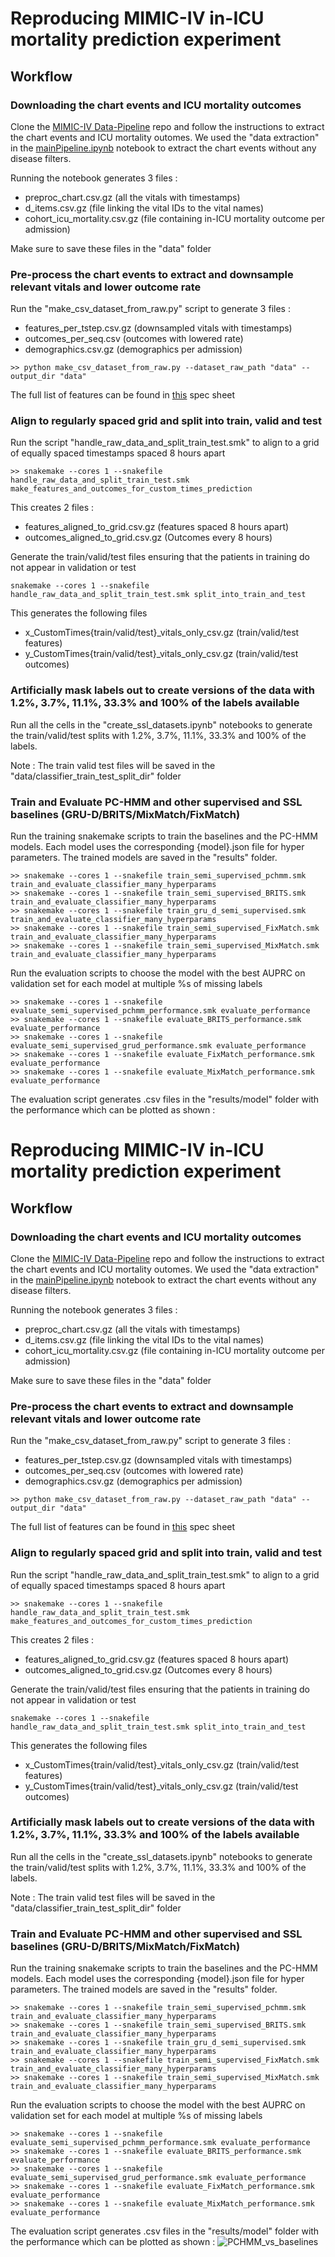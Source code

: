 # Reproducing MIMIC-IV in-ICU mortality prediction experiment


## Workflow

### Downloading the chart events and ICU mortality outcomes
Clone the [MIMIC-IV Data-Pipeline](https://github.com/healthylaife/mimic-iv-data-pipeline) repo and follow the instructions to extract the chart events and ICU mortality outomes. We used the "data extraction" in the [mainPipeline.ipynb](https://github.com/healthylaife/MIMIC-IV-Data-Pipeline/blob/main/mainPipeline.ipynb) notebook to extract the chart events without any disease filters.

Running the notebook generates 3 files : 

 - preproc_chart.csv.gz (all the vitals with timestamps)
 - d_items.csv.gz (file linking the vital IDs to the vital names)
 - cohort_icu_mortality.csv.gz (file containing in-ICU mortality outcome per admission)

Make sure to save these files in the "data" folder

### Pre-process the chart events to extract and downsample relevant vitals and lower outcome rate
Run the "make_csv_dataset_from_raw.py" script to generate 3 files :

 - features_per_tstep.csv.gz (downsampled vitals with timestamps)
 - outcomes_per_seq.csv (outcomes with lowered rate)
 - demographics.csv.gz (demographics per admission)

`>> python make_csv_dataset_from_raw.py --dataset_raw_path "data" --output_dir "data"`

The full list of features can be found in [this](https://docs.google.com/spreadsheets/d/1Q3GfoC47P7nHhT8pDs73lJ5tGCQw6zhK49eTqn-gtyE/edit?usp=sharing) spec sheet
 

### Align to regularly spaced grid and split into train, valid and test
Run the script "handle_raw_data_and_split_train_test.smk" to align to a grid of equally spaced timestamps spaced 8 hours apart

    >> snakemake --cores 1 --snakefile handle_raw_data_and_split_train_test.smk make_features_and_outcomes_for_custom_times_prediction

This creates 2 files : 

 - features_aligned_to_grid.csv.gz (features spaced 8 hours apart)
 - outcomes_aligned_to_grid.csv.gz (Outcomes every 8 hours)

Generate the train/valid/test files ensuring that the patients in training do not appear in validation or test

    snakemake --cores 1 --snakefile handle_raw_data_and_split_train_test.smk split_into_train_and_test

This generates the following files
 - x_CustomTimes{train/valid/test}_vitals_only_csv.gz (train/valid/test features)
 - y_CustomTimes{train/valid/test}_vitals_only_csv.gz (train/valid/test outcomes)


### Artificially mask labels out to create versions of the data with 1.2%, 3.7%, 11.1%, 33.3% and 100% of the labels available
Run all the cells in the "create_ssl_datasets.ipynb" notebooks to generate the train/valid/test splits with 1.2%, 3.7%, 11.1%, 33.3% and 100% of the labels.

Note : The train valid test files will be saved in the "data/classifier_train_test_split_dir" folder

### Train and Evaluate PC-HMM and other supervised and SSL baselines (GRU-D/BRITS/MixMatch/FixMatch)
Run the training snakemake scripts to train the baselines and the PC-HMM models. Each model uses the corresponding {model}.json file for hyper parameters. The trained models are saved in the "results" folder.

    >> snakemake --cores 1 --snakefile train_semi_supervised_pchmm.smk train_and_evaluate_classifier_many_hyperparams
    >> snakemake --cores 1 --snakefile train_semi_supervised_BRITS.smk train_and_evaluate_classifier_many_hyperparams
    >> snakemake --cores 1 --snakefile train_gru_d_semi_supervised.smk train_and_evaluate_classifier_many_hyperparams
    >> snakemake --cores 1 --snakefile train_semi_supervised_FixMatch.smk train_and_evaluate_classifier_many_hyperparams
    >> snakemake --cores 1 --snakefile train_semi_supervised_MixMatch.smk train_and_evaluate_classifier_many_hyperparams

Run the evaluation scripts to choose the model with the best AUPRC on validation set for each model at multiple %s of missing labels

    >> snakemake --cores 1 --snakefile evaluate_semi_supervised_pchmm_performance.smk evaluate_performance
    >> snakemake --cores 1 --snakefile evaluate_BRITS_performance.smk evaluate_performance
    >> snakemake --cores 1 --snakefile evaluate_semi_supervised_grud_performance.smk evaluate_performance
    >> snakemake --cores 1 --snakefile evaluate_FixMatch_performance.smk evaluate_performance
    >> snakemake --cores 1 --snakefile evaluate_MixMatch_performance.smk evaluate_performance

 The evaluation script generates .csv files in the "results/model" folder with the performance which can be plotted as shown : 
 # Reproducing MIMIC-IV in-ICU mortality prediction experiment


## Workflow

### Downloading the chart events and ICU mortality outcomes
Clone the [MIMIC-IV Data-Pipeline](https://github.com/healthylaife/mimic-iv-data-pipeline) repo and follow the instructions to extract the chart events and ICU mortality outomes. We used the "data extraction" in the [mainPipeline.ipynb](https://github.com/healthylaife/MIMIC-IV-Data-Pipeline/blob/main/mainPipeline.ipynb) notebook to extract the chart events without any disease filters.

Running the notebook generates 3 files : 

 - preproc_chart.csv.gz (all the vitals with timestamps)
 - d_items.csv.gz (file linking the vital IDs to the vital names)
 - cohort_icu_mortality.csv.gz (file containing in-ICU mortality outcome per admission)

Make sure to save these files in the "data" folder

### Pre-process the chart events to extract and downsample relevant vitals and lower outcome rate
Run the "make_csv_dataset_from_raw.py" script to generate 3 files :

 - features_per_tstep.csv.gz (downsampled vitals with timestamps)
 - outcomes_per_seq.csv (outcomes with lowered rate)
 - demographics.csv.gz (demographics per admission)

`>> python make_csv_dataset_from_raw.py --dataset_raw_path "data" --output_dir "data"`

The full list of features can be found in [this](https://docs.google.com/spreadsheets/d/1Q3GfoC47P7nHhT8pDs73lJ5tGCQw6zhK49eTqn-gtyE/edit?usp=sharing) spec sheet
 

### Align to regularly spaced grid and split into train, valid and test
Run the script "handle_raw_data_and_split_train_test.smk" to align to a grid of equally spaced timestamps spaced 8 hours apart

    >> snakemake --cores 1 --snakefile handle_raw_data_and_split_train_test.smk make_features_and_outcomes_for_custom_times_prediction

This creates 2 files : 

 - features_aligned_to_grid.csv.gz (features spaced 8 hours apart)
 - outcomes_aligned_to_grid.csv.gz (Outcomes every 8 hours)

Generate the train/valid/test files ensuring that the patients in training do not appear in validation or test

    snakemake --cores 1 --snakefile handle_raw_data_and_split_train_test.smk split_into_train_and_test

This generates the following files
 - x_CustomTimes{train/valid/test}_vitals_only_csv.gz (train/valid/test features)
 - y_CustomTimes{train/valid/test}_vitals_only_csv.gz (train/valid/test outcomes)


### Artificially mask labels out to create versions of the data with 1.2%, 3.7%, 11.1%, 33.3% and 100% of the labels available
Run all the cells in the "create_ssl_datasets.ipynb" notebooks to generate the train/valid/test splits with 1.2%, 3.7%, 11.1%, 33.3% and 100% of the labels.

Note : The train valid test files will be saved in the "data/classifier_train_test_split_dir" folder

### Train and Evaluate PC-HMM and other supervised and SSL baselines (GRU-D/BRITS/MixMatch/FixMatch)
Run the training snakemake scripts to train the baselines and the PC-HMM models. Each model uses the corresponding {model}.json file for hyper parameters. The trained models are saved in the "results" folder.

    >> snakemake --cores 1 --snakefile train_semi_supervised_pchmm.smk train_and_evaluate_classifier_many_hyperparams
    >> snakemake --cores 1 --snakefile train_semi_supervised_BRITS.smk train_and_evaluate_classifier_many_hyperparams
    >> snakemake --cores 1 --snakefile train_gru_d_semi_supervised.smk train_and_evaluate_classifier_many_hyperparams
    >> snakemake --cores 1 --snakefile train_semi_supervised_FixMatch.smk train_and_evaluate_classifier_many_hyperparams
    >> snakemake --cores 1 --snakefile train_semi_supervised_MixMatch.smk train_and_evaluate_classifier_many_hyperparams

Run the evaluation scripts to choose the model with the best AUPRC on validation set for each model at multiple %s of missing labels

    >> snakemake --cores 1 --snakefile evaluate_semi_supervised_pchmm_performance.smk evaluate_performance
    >> snakemake --cores 1 --snakefile evaluate_BRITS_performance.smk evaluate_performance
    >> snakemake --cores 1 --snakefile evaluate_semi_supervised_grud_performance.smk evaluate_performance
    >> snakemake --cores 1 --snakefile evaluate_FixMatch_performance.smk evaluate_performance
    >> snakemake --cores 1 --snakefile evaluate_MixMatch_performance.smk evaluate_performance

 The evaluation script generates .csv files in the "results/model" folder with the performance which can be plotted as shown : 
![PCHMM_vs_baselines](https://github.com/tufts-ml/pchmm-missing-data-limited-labels/blob/main/MIMIC-IV/figures/perf_average_precision_semi_supervised_first_48_hours.png)
 

